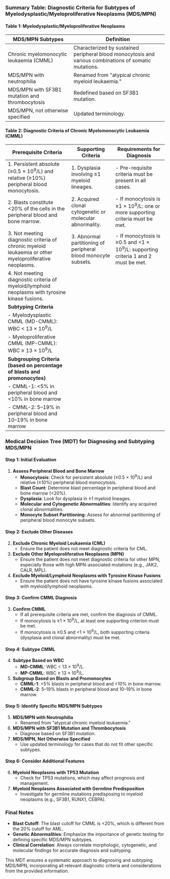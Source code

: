### Summary Table: Diagnostic Criteria for Subtypes of Myelodysplastic/Myeloproliferative Neoplasms (MDS/MPN)

#### Table 1: Myelodysplastic/Myeloproliferative Neoplasms
| **MDS/MPN Subtypes** | **Definition** |
|-----------------------|----------------|
| Chronic myelomonocytic leukaemia (CMML) | Characterized by sustained peripheral blood monocytosis and various combinations of somatic mutations. |
| MDS/MPN with neutrophilia | Renamed from "atypical chronic myeloid leukaemia." |
| MDS/MPN with SF3B1 mutation and thrombocytosis | Redefined based on SF3B1 mutation. |
| MDS/MPN, not otherwise specified | Updated terminology. |

#### Table 2: Diagnostic Criteria of Chronic Myelomonocytic Leukaemia (CMML)
| **Prerequisite Criteria** | **Supporting Criteria** | **Requirements for Diagnosis** |
|---------------------------|--------------------------|---------------------------------|
| 1. Persistent absolute (≥0.5 × 10<sup>9</sup>/L) and relative (≥10%) peripheral blood monocytosis. | 1. Dysplasia involving ≥1 myeloid lineages. | - Pre-requisite criteria must be present in all cases. |
| 2. Blasts constitute <20% of the cells in the peripheral blood and bone marrow. | 2. Acquired clonal cytogenetic or molecular abnormality. | - If monocytosis is ≥1 × 10<sup>9</sup>/L: one or more supporting criteria must be met. |
| 3. Not meeting diagnostic criteria of chronic myeloid leukaemia or other myeloproliferative neoplasms. | 3. Abnormal partitioning of peripheral blood monocyte subsets. | - If monocytosis is ≥0.5 and <1 × 10<sup>9</sup>/L: supporting criteria 1 and 2 must be met. |
| 4. Not meeting diagnostic criteria of myeloid/lymphoid neoplasms with tyrosine kinase fusions. | | |
| **Subtyping Criteria** | | |
| - Myelodysplastic CMML (MD-CMML): WBC < 13 × 10<sup>9</sup>/L | | |
| - Myeloproliferative CMML (MP-CMML): WBC ≥ 13 × 10<sup>9</sup>/L | | |
| **Subgrouping Criteria (based on percentage of blasts and promonocytes)** | | |
| - CMML-1: <5% in peripheral blood and <10% in bone marrow | | |
| - CMML-2: 5–19% in peripheral blood and 10–19% in bone marrow | | |

### Medical Decision Tree (MDT) for Diagnosing and Subtyping MDS/MPN

#### Step 1: Initial Evaluation
1. **Assess Peripheral Blood and Bone Marrow**
   - **Monocytosis**: Check for persistent absolute (≥0.5 × 10<sup>9</sup>/L) and relative (≥10%) peripheral blood monocytosis.
   - **Blast Count**: Determine blast percentage in peripheral blood and bone marrow (<20%).
   - **Dysplasia**: Look for dysplasia in ≥1 myeloid lineages.
   - **Molecular and Cytogenetic Abnormalities**: Identify any acquired clonal abnormalities.
   - **Monocyte Subset Partitioning**: Assess for abnormal partitioning of peripheral blood monocyte subsets.

#### Step 2: Exclude Other Diseases
2. **Exclude Chronic Myeloid Leukaemia (CML)**
   - Ensure the patient does not meet diagnostic criteria for CML.
3. **Exclude Other Myeloproliferative Neoplasms (MPN)**
   - Ensure the patient does not meet diagnostic criteria for other MPN, especially those with high MPN-associated mutations (e.g., JAK2, CALR, MPL).
4. **Exclude Myeloid/Lymphoid Neoplasms with Tyrosine Kinase Fusions**
   - Ensure the patient does not have tyrosine kinase fusions associated with myeloid/lymphoid neoplasms.

#### Step 3: Confirm CMML Diagnosis
3. **Confirm CMML**
   - If all prerequisite criteria are met, confirm the diagnosis of CMML.
   - If monocytosis is ≥1 × 10<sup>9</sup>/L, at least one supporting criterion must be met.
   - If monocytosis is ≥0.5 and <1 × 10<sup>9</sup>/L, both supporting criteria (dysplasia and clonal abnormality) must be met.

#### Step 4: Subtype CMML
4. **Subtype Based on WBC**
   - **MD-CMML**: WBC < 13 × 10<sup>9</sup>/L.
   - **MP-CMML**: WBC ≥ 13 × 10<sup>9</sup>/L.
5. **Subgroup Based on Blasts and Promonocytes**
   - **CMML-1**: <5% blasts in peripheral blood and <10% in bone marrow.
   - **CMML-2**: 5–19% blasts in peripheral blood and 10–19% in bone marrow.

#### Step 5: Identify Specific MDS/MPN Subtypes
5. **MDS/MPN with Neutrophilia**
   - Renamed from "atypical chronic myeloid leukaemia."
6. **MDS/MPN with SF3B1 Mutation and Thrombocytosis**
   - Diagnose based on SF3B1 mutation.
7. **MDS/MPN, Not Otherwise Specified**
   - Use updated terminology for cases that do not fit other specific subtypes.

#### Step 6: Consider Additional Features
6. **Myeloid Neoplasms with TP53 Mutation**
   - Check for TP53 mutations, which may affect prognosis and management.
7. **Myeloid Neoplasms Associated with Germline Predisposition**
   - Investigate for germline mutations predisposing to myeloid neoplasms (e.g., SF3B1, RUNX1, CEBPA).

### Final Notes
- **Blast Cutoff**: The blast cutoff for CMML is <20%, which is different from the 20% cutoff for AML.
- **Genetic Abnormalities**: Emphasize the importance of genetic testing for defining specific MDS/MPN subtypes.
- **Clinical Correlation**: Always correlate morphologic, cytogenetic, and molecular findings for accurate diagnosis and subtyping.

This MDT ensures a systematic approach to diagnosing and subtyping MDS/MPN, incorporating all relevant diagnostic criteria and considerations from the provided information.